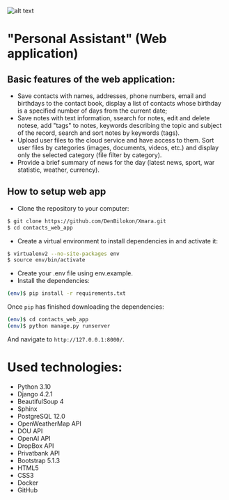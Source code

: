 ![alt text](https://raw.githubusercontent.com/DenBilokon/Xmara/default/contacts_web_app/users/static/users/img/logo-no-background_2.png)

# "Personal Assistant" (Web application)
## Basic features of the web application:
- Save contacts with names, addresses, phone numbers, email and birthdays to the contact book, display a list of contacts whose birthday is a specified number of days from the current date;
- Save notes with text information, ssearch for notes, edit and delete notese, add "tags" to notes, keywords describing the topic and subject of the record, search and sort notes by keywords (tags).
- Upload user files to the cloud service and have access to them. Sort user files by categories (images, documents, videos, etc.) and display only the selected category (file filter by category).
- Provide a brief summary of news for the day (latest news, sport, war statistic, weather, currency).
## How to setup web app

- Clone the repository to your computer:

```sh
$ git clone https://github.com/DenBilokon/Xmara.git
$ cd contacts_web_app
```

- Create a virtual environment to install dependencies in and activate it:

```sh
$ virtualenv2 --no-site-packages env
$ source env/bin/activate
```
- Create your .env file using env.example.
- Install the dependencies:

```sh
(env)$ pip install -r requirements.txt
```


Once `pip` has finished downloading the dependencies:
```sh
(env)$ cd contacts_web_app
(env)$ python manage.py runserver
```
And navigate to `http://127.0.0.1:8000/`.

# Used technologies:
- Python 3.10
- Django 4.2.1
- BeautifulSoup 4
- Sphinx
- PostgreSQL 12.0
- OpenWeatherMap API
- DOU API
- OpenAI API
- DropBox API
- Privatbank API
- Bootstrap 5.1.3
- HTML5
- CSS3
- Docker
- GitHub
